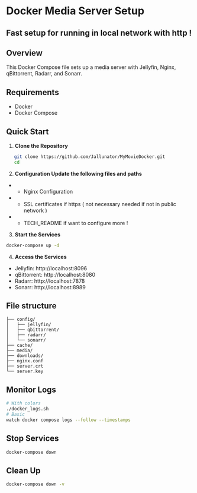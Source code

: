 # Docker Media Server Setup
## Fast setup for running in local network with http !
## Overview

This Docker Compose file sets up a media server with Jellyfin, Nginx, qBittorrent, Radarr, and Sonarr.

## Requirements

- Docker
- Docker Compose

## Quick Start

1. **Clone the Repository**

```bash
   git clone https://github.com/Jallunator/MyMovieDocker.git
   cd 
```

2. **Configuration Update the following files and paths**

+ +  Nginx Configuration
+ + SSL certificates if https ( not necessary needed if not in public network )
+ + TECH_README if want to configure more ! 

3. **Start the Services**
```bash
docker-compose up -d
```

4. **Access the Services**
+ Jellyfin: http://localhost:8096
+ qBittorrent: http://localhost:8080
+ Radarr: http://localhost:7878
+ Sonarr: http://localhost:8989

## File structure
```
├── config/
│   ├── jellyfin/
│   ├── qbittorrent/
│   ├── radarr/
│   └── sonarr/
├── cache/
├── media/
├── downloads/
├── nginx.conf
├── server.crt
└── server.key
```
## Monitor Logs
```bash
# With colors
./docker_logs.sh
# Basic
watch docker compose logs --follow --timestamps
```

## Stop Services 
``` bash 
docker-compose down
```

## Clean Up
```bash
docker-compose down -v
```
